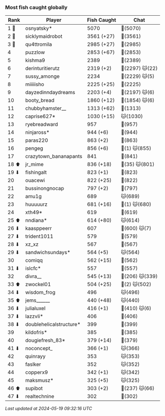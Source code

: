 ### Most fish caught globally
| Rank | Player | Fish Caught | Chat |
|------|--------|-----------|-------|
| 1 🥇  | osnyatsky* | 5070 | 🍞(5070) |
| 2 🥈  | sicklymaidrobot | 3561 (+27) | 🍞(3561) |
| 3 🥉  | qu4ttromila | 2985 (+27) | 🍞(2985) |
| 4  | puzzlow | 2853 (+67) | 🍞(2853) |
| 5  | kishma9 | 2389 | 🍞(2389) |
| 6  | derinturitierutz | 2319 (+2) | 🍞(2297)  🐱(22) |
| 7  | sussy_amonge | 2234 | 🍞(2229)  🐱(5) |
| 8  | miiiiisho | 2225 (+25) | 🍞(2225) |
| 9  | dayzedinndaydreams | 2203 (+4) | 🍞(2197)  🐱(6) |
| 10  | booty_bread | 1860 (+12) | 🍞(1854)  🐱(6) |
| 11  | chubbyhamster__ | 1313 (+62) | 🍞(1313) |
| 12  | caprise627* | 1030 (+15) | 🐱(1030) |
| 13  | ryebreadward | 957 | 🍞(957) |
| 14  | ninjaross* | 944 (+6) | 🍞(944) |
| 15  | paras220 | 863 (+2) | 🍞(863) |
| 16  | pengeg | 856 (+6) | 🍞(1)  🐱(855) |
| 17  | crazytown_bananapants | 841 | 🍞(841) |
| 18 ⬆ | jr_mime | 836 (+18) | 🍞(35)  🐱(801) |
| 19 ⬇ | fishingalt | 823 (+1) | 🍞(823) |
| 20  | ouacewi | 822 (+25) | 🍞(822) |
| 21  | bussinongnocap | 797 (+2) | 🍞(797) |
| 22  | amu1g | 689 | 🐱(689) |
| 23  | huuuuurz | 681 (+16) | 🍞(1)  🐱(680) |
| 24  | xth49* | 619 | 🍞(619) |
| 25 ⬆ | nndiana* | 614 (+80) | 🐱(614) |
| 26 ⬇ | kaasppeerr | 607 | 🍞(600)  🐱(7) |
| 27 ⬇ | trident1011 | 579 | 🍞(579) |
| 28 ⬇ | xz_xz | 567 | 🍞(567) |
| 29 ⬇ | sandwichsundays* | 564 (+5) | 🐱(564) |
| 30  | comiqq | 562 (+15) | 🍞(562) |
| 31 ⬇ | islcfc* | 557 | 🍞(557) |
| 32  | divra__ | 545 (+13) | 🍞(206)  🐱(339) |
| 33 ⬆ | zwockel01 | 504 (+25) | 🍞(2)  🐱(502) |
| 34 ⬇ | wisdom_frog | 496 | 🐱(496) |
| 35 ⬆ | jems______ | 440 (+48) | 🐱(440) |
| 36 ⬇ | julialuxel | 416 (+1) | 🍞(410)  🐱(6) |
| 37 ⬇ | lazzvli* | 406 | 🍞(406) |
| 38 ⬇ | doublehelicalstructure* | 399 | 🍞(399) |
| 39  | kildofris* | 385 | 🍞(385) |
| 40  | dougiefresh_83* | 379 (+14) | 🍞(379) |
| 41 ⬇ | noconcept_ | 366 (+1) | 🐱(366) |
| 42  | quinrayy | 353 | 🐱(353) |
| 43  | faslker | 352 | 🐱(352) |
| 44  | copperx9 | 342 (+1) | 🐱(342) |
| 45  | maksmusz* | 325 (+5) | 🐱(325) |
| 46 ⬆ | supibot | 303 (+2) | 🍞(237)  🐱(66) |
| 47 ⬇ | realtechnine | 302 | 🍞(302) |

_Last updated at 2024-05-19 09:32:16 UTC_